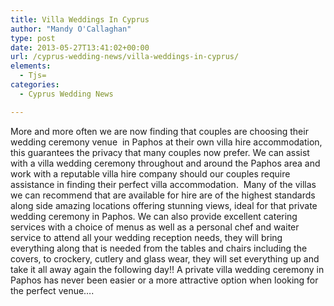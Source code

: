 ```yaml
---
title: Villa Weddings In Cyprus
author: "Mandy O'Callaghan"
type: post
date: 2013-05-27T13:41:02+00:00
url: /cyprus-wedding-news/villa-weddings-in-cyprus/
elements:
  - Tjs=
categories:
  - Cyprus Wedding News

---
```

More and more often we are now finding that couples are choosing their wedding ceremony venue  in Paphos at their own villa hire accommodation, this guarantees the privacy that many couples now prefer. We can assist with a villa wedding ceremony throughout and around the Paphos area and work with a reputable villa hire company should our couples require assistance in finding their perfect villa accommodation.  Many of the villas we can recommend that are available for hire are of the highest standards along side amazing locations offering stunning views, ideal for that private wedding ceremony in Paphos. We can also provide excellent catering services with a choice of menus as well as a personal chef and waiter service to attend all your wedding reception needs, they will bring everything along that is needed from the tables and chairs including the covers, to crockery, cutlery and glass wear, they will set everything up and take it all away again the following day!! A private villa wedding ceremony in Paphos has never been easier or a more attractive option when looking for the perfect venue&#8230;.